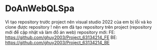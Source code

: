 # DoAnWebQLSpa
Vì tạo repository trước project nên visual studio 2022 của em bị lỗi và ko clone được repository ! nên em đã tạo repository trên project (repository mới để cập nhật và làm đồ án web) repository mới:
FE:
https://github.com/ghuy2003/Project_63134214_FE
BE:
https://github.com/ghuy2003/Project_63134214_BE
